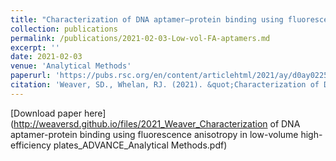 ```yaml
---
title: "Characterization of DNA aptamer–protein binding using fluorescence anisotropy assays in low volume, high-efficiency plates"
collection: publications
permalink: /publications/2021-02-03-Low-vol-FA-aptamers.md
excerpt: ''
date: 2021-02-03
venue: 'Analytical Methods'
paperurl: 'https://pubs.rsc.org/en/content/articlehtml/2021/ay/d0ay02256j'
citation: 'Weaver, SD., Whelan, RJ. (2021). &quot;Characterization of DNA aptamer–protein binding using fluorescence anisotropy assays in low volume, high-efficiency plates&quot; <i>Analytical Methods</i>. DOI: 10.1039/D0AY02256J.'
---
```


[Download paper here](http://weaversd.github.io/files/2021_Weaver_Characterization of DNA aptamer-protein binding using fluorescence anisotropy in low-volume high-efficiency plates_ADVANCE_Analytical Methods.pdf)

